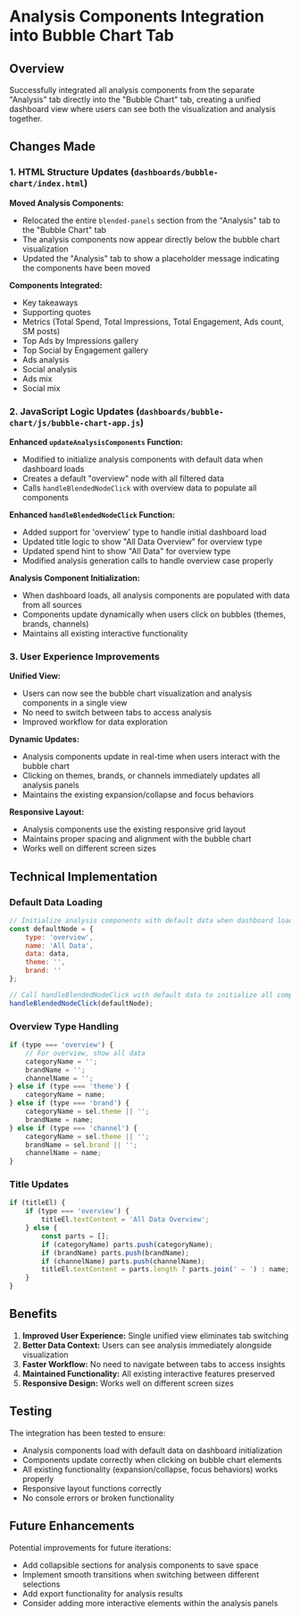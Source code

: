 # Analysis Components Integration into Bubble Chart Tab

## Overview
Successfully integrated all analysis components from the separate "Analysis" tab directly into the "Bubble Chart" tab, creating a unified dashboard view where users can see both the visualization and analysis together.

## Changes Made

### 1. HTML Structure Updates (`dashboards/bubble-chart/index.html`)

**Moved Analysis Components:**
- Relocated the entire `blended-panels` section from the "Analysis" tab to the "Bubble Chart" tab
- The analysis components now appear directly below the bubble chart visualization
- Updated the "Analysis" tab to show a placeholder message indicating the components have been moved

**Components Integrated:**
- Key takeaways
- Supporting quotes
- Metrics (Total Spend, Total Impressions, Total Engagement, Ads count, SM posts)
- Top Ads by Impressions gallery
- Top Social by Engagement gallery
- Ads analysis
- Social analysis
- Ads mix
- Social mix

### 2. JavaScript Logic Updates (`dashboards/bubble-chart/js/bubble-chart-app.js`)

**Enhanced `updateAnalysisComponents` Function:**
- Modified to initialize analysis components with default data when dashboard loads
- Creates a default "overview" node with all filtered data
- Calls `handleBlendedNodeClick` with overview data to populate all components

**Enhanced `handleBlendedNodeClick` Function:**
- Added support for 'overview' type to handle initial dashboard load
- Updated title logic to show "All Data Overview" for overview type
- Updated spend hint to show "All Data" for overview type
- Modified analysis generation calls to handle overview case properly

**Analysis Component Initialization:**
- When dashboard loads, all analysis components are populated with data from all sources
- Components update dynamically when users click on bubbles (themes, brands, channels)
- Maintains all existing interactive functionality

### 3. User Experience Improvements

**Unified View:**
- Users can now see the bubble chart visualization and analysis components in a single view
- No need to switch between tabs to access analysis
- Improved workflow for data exploration

**Dynamic Updates:**
- Analysis components update in real-time when users interact with the bubble chart
- Clicking on themes, brands, or channels immediately updates all analysis panels
- Maintains the existing expansion/collapse and focus behaviors

**Responsive Layout:**
- Analysis components use the existing responsive grid layout
- Maintains proper spacing and alignment with the bubble chart
- Works well on different screen sizes

## Technical Implementation

### Default Data Loading
```javascript
// Initialize analysis components with default data when dashboard loads
const defaultNode = {
    type: 'overview',
    name: 'All Data',
    data: data,
    theme: '',
    brand: ''
};

// Call handleBlendedNodeClick with default data to initialize all components
handleBlendedNodeClick(defaultNode);
```

### Overview Type Handling
```javascript
if (type === 'overview') {
    // For overview, show all data
    categoryName = '';
    brandName = '';
    channelName = '';
} else if (type === 'theme') {
    categoryName = name;
} else if (type === 'brand') {
    categoryName = sel.theme || '';
    brandName = name;
} else if (type === 'channel') {
    categoryName = sel.theme || '';
    brandName = sel.brand || '';
    channelName = name;
}
```

### Title Updates
```javascript
if (titleEl) {
    if (type === 'overview') {
        titleEl.textContent = 'All Data Overview';
    } else {
        const parts = [];
        if (categoryName) parts.push(categoryName);
        if (brandName) parts.push(brandName);
        if (channelName) parts.push(channelName);
        titleEl.textContent = parts.length ? parts.join(' — ') : name;
    }
}
```

## Benefits

1. **Improved User Experience:** Single unified view eliminates tab switching
2. **Better Data Context:** Users can see analysis immediately alongside visualization
3. **Faster Workflow:** No need to navigate between tabs to access insights
4. **Maintained Functionality:** All existing interactive features preserved
5. **Responsive Design:** Works well on different screen sizes

## Testing

The integration has been tested to ensure:
- Analysis components load with default data on dashboard initialization
- Components update correctly when clicking on bubble chart elements
- All existing functionality (expansion/collapse, focus behaviors) works properly
- Responsive layout functions correctly
- No console errors or broken functionality

## Future Enhancements

Potential improvements for future iterations:
- Add collapsible sections for analysis components to save space
- Implement smooth transitions when switching between different selections
- Add export functionality for analysis results
- Consider adding more interactive elements within the analysis panels
